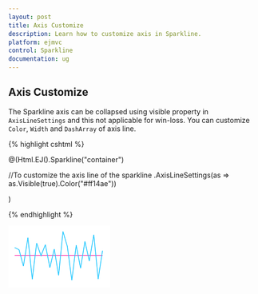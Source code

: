 ```yaml
---
layout: post
title: Axis Customize
description: Learn how to customize axis in Sparkline.
platform: ejmvc
control: Sparkline
documentation: ug
---
```


## Axis Customize 

The Sparkline axis can be collapsed using visible property in `AxisLineSettings` and this not applicable for win-loss. You can customize `Color`, `Width` and `DashArray` of axis line.

 {% highlight cshtml %}
 
 @(Html.EJ().Sparkline("container")

 //To customize the axis line of the sparkline
 .AxisLineSettings(as => as.Visible(true).Color("#ff14ae"))
 
 )

{% endhighlight %}

![](Axis-Customize_images/Axis-Customize_img1.png)
